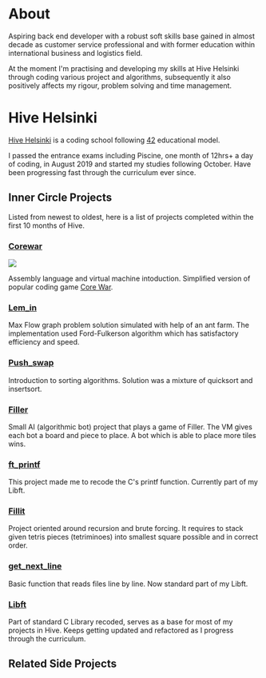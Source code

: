 # About
Aspiring back end developer with a robust soft skills base gained in almost decade as customer service professional and with former education within international business and logistics field.

At the moment I'm practising and developing my skills at Hive Helsinki through coding various project and algorithms, subsequently it also positively affects my rigour, problem solving and time management.

# Hive Helsinki

[Hive Helsinki](https://www.hive.fi/en/) is a coding school following [42](https://en.wikipedia.org/wiki/42_(school)) educational model.

I passed the entrance exams including Piscine, one month of 12hrs+ a day of coding, in August 2019 and started my studies following October. Have been progressing fast through the curriculum ever since.

## Inner Circle Projects

Listed from newest to oldest, here is a list of projects completed within the first 10 months of Hive.

### [Corewar](https://github.com/jiricodes/corewar)
![](https://raw.githubusercontent.com/jiricodes/corewar/master/corewar_preview.gif)

Assembly language and virtual machine intoduction. Simplified version of popular coding game [Core War](https://en.wikipedia.org/wiki/Core_War).

### [Lem_in](https://github.com/jiricodes/lem_in)
Max Flow graph problem solution simulated with help of an ant farm. The implementation used Ford-Fulkerson algorithm which has satisfactory efficiency and speed.

### [Push_swap](https://github.com/jiricodes/push_swap)
Introduction to sorting algorithms. Solution was a mixture of quicksort and insertsort.

### [Filler](https://github.com/jiricodes/42_filler)
Small AI (algorithmic bot) project that plays a game of Filler. The VM gives each bot a board and piece to place. A bot which is able to place more tiles wins. 

### [ft_printf](https://github.com/jiricodes/Libft)
This project made me to recode the C's printf function. Currently part of my Libft.

### [Fillit](https://github.com/jiricodes/fillit)
Project oriented around recursion and brute forcing. It requires to stack given tetris pieces (tetriminoes) into smallest square possible and in correct order.

### [get_next_line](https://github.com/jiricodes/Libft)
Basic function that reads files line by line. Now standard part of my Libft.

### [Libft](https://github.com/jiricodes/Libft)
Part of standard C Library recoded, serves as a base for most of my projects in Hive. Keeps getting updated and refactored as I progress through the curriculum.

## Related Side Projects





<!--
**jiricodes/jiricodes** is a ✨ _special_ ✨ repository because its `README.md` (this file) appears on your GitHub profile.

Here are some ideas to get you started:

- 🔭 I’m currently working on ...
- 🌱 I’m currently learning ...
- 👯 I’m looking to collaborate on ...
- 🤔 I’m looking for help with ...
- 💬 Ask me about ...
- 📫 How to reach me: ...
- 😄 Pronouns: ...
- ⚡ Fun fact: ...
-->
